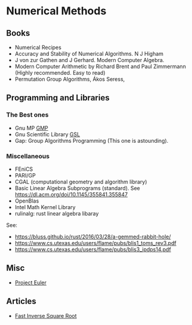 # Numerical Methods 

## Books 

- Numerical Recipes 
- Accuracy and Stability of Numerical Algorithms. N J Higham
- J von zur Gathen and J Gerhard. Modern Computer Algebra.
- Modern Computer Arithmetic by Richard Brent and Paul Zimmermann (Highly recommended. Easy to read)
- Permutation Group Algorithms, Ákos Seress, 

## Programming and Libraries

### The Best ones

- Gnu MP [GMP](https://gmplib.org/)
- Gnu Scientific Library [GSL](https://www.gnu.org/software/gsl/)
- Gap: Group Algorithms Programming (This one is astounding).

### Miscellaneous 

- FEniCS
- PARI/GP
- CGAL (computational geometry and algorithm library)
- Basic Linear Algebra Subprograms (standard). See https://dl.acm.org/doi/10.1145/355841.355847
- OpenBlas 
- Intel Math Kernel Library
- rulinalg: rust linear algebra libaray

See:

- https://bluss.github.io/rust/2016/03/28/a-gemmed-rabbit-hole/
- https://www.cs.utexas.edu/users/flame/pubs/blis1_toms_rev3.pdf 
- https://www.cs.utexas.edu/users/flame/pubs/blis3_ipdps14.pdf


## Misc 

- [Project Euler](https://projecteuler.net/archives)

## Articles 

- <a href="https://en.wikipedia.org/wiki/Fast_inverse_square_root" target="_blank">Fast Inverse Square Root</a>

